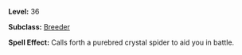 <!-- TITLE: Spell: Purebred Crystal Spider -->
<!-- SUBTITLE:  -->

**Level:** 36

**Subclass:** [Breeder](breeder)

**Spell Effect:** Calls forth a purebred crystal spider to aid you in battle.